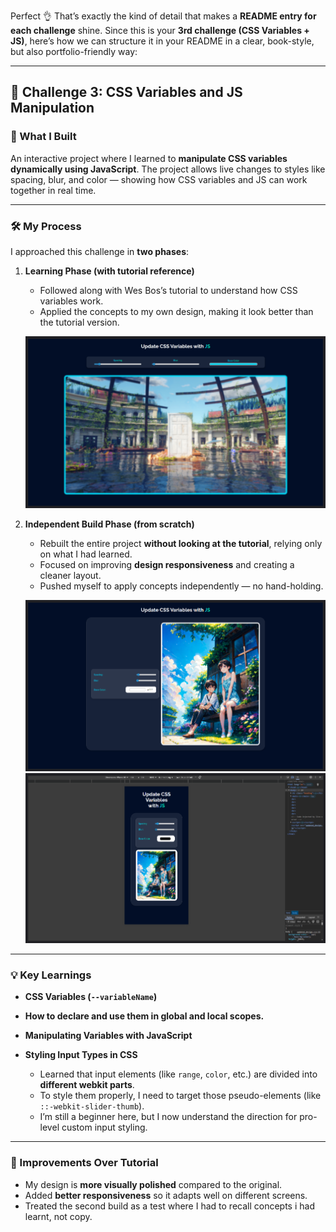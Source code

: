 Perfect 👌 That’s exactly the kind of detail that makes a **README entry for each challenge** shine.
Since this is your **3rd challenge (CSS Variables + JS)**, here’s how we can structure it in your README in a clear, book-style, but also portfolio-friendly way:

---

## 🎨 Challenge 3: CSS Variables and JS Manipulation

### 📌 What I Built

An interactive project where I learned to **manipulate CSS variables dynamically using JavaScript**. The project allows live changes to styles like spacing, blur, and color — showing how CSS variables and JS can work together in real time.

---

### 🛠️ My Process

I approached this challenge in **two phases**:

1. **Learning Phase (with tutorial reference)**

   * Followed along with Wes Bos’s tutorial to understand how CSS variables work.
   * Applied the concepts to my own design, making it look better than the tutorial version.

   ![Preview of the first design](my_design.png)

2. **Independent Build Phase (from scratch)**

   * Rebuilt the entire project **without looking at the tutorial**, relying only on what I had learned.
   * Focused on improving **design responsiveness** and creating a cleaner layout.
   * Pushed myself to apply concepts independently — no hand-holding.

   ![Preview of the second design](updated_design1.png)
   ![Preview of the second design with responsiveness](updated_responsiveness.png)

---

### 💡 Key Learnings

* **CSS Variables (`--variableName`)**

* **How to declare and use them in global and local scopes.**

* **Manipulating Variables with JavaScript**

* **Styling Input Types in CSS**

  * Learned that input elements (like `range`, `color`, etc.) are divided into **different webkit parts**.
  * To style them properly, I need to target those pseudo-elements (like `::-webkit-slider-thumb`).
  * I’m still a beginner here, but I now understand the direction for pro-level custom input styling.

---

### 🚀 Improvements Over Tutorial

* My design is **more visually polished** compared to the original.
* Added **better responsiveness** so it adapts well on different screens.
* Treated the second build as a test where I had to recall concepts i had learnt, not copy.
